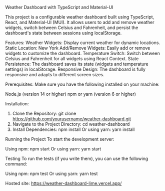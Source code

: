 Weather Dashboard with TypeScript and Material-UI

This project is a configurable weather dashboard built using TypeScript, React, and Material-UI (MUI). It allows users to add and remove weather widgets, switch between Celsius and Fahrenheit, and persist the dashboard's state between sessions using localStorage.

Features:
Weather Widgets: Display current weather for dynamic locations.
Static Location: New York
Add/Remove Widgets: Easily add or remove widgets to customize the dashboard.
Temperature Switch: Switch between Celsius and Fahrenheit for all widgets using React Context.
State Persistence: The dashboard saves its state (widgets and temperature settings) in localStorage.
Responsive Design: The dashboard is fully responsive and adapts to different screen sizes.

Prerequisites:
Make sure you have the following installed on your machine:

Node.js (version 14 or higher)
npm or yarn (version 6 or higher)

Installation:

1. Clone the Repository: git clone https://github.com/yourusername/weather-dashboard.git
2. Navigate to the Project Directory: cd weather-dashboard
3. Install Dependencies: npm install Or using yarn: yarn install

Running the Project
To start the development server:

Using npm: npm start Or using yarn: yarn start

Testing
To run the tests (if you write them), you can use the following command:

Using npm: npm test Or using yarn: yarn test

Hosted site: https://weather-dashboard-lime.vercel.app/
